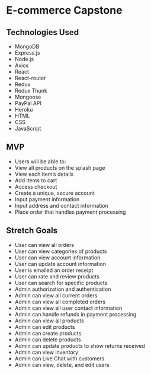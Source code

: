 # E-commerce Capstone

## Technologies Used

- MongoDB
- Express.js
- Node.js
- Axios
- React
- React-router
- Redux
- Redux Thunk
- Mongoose
- PayPal API
- Heroku
- HTML
- CSS
- JavaScript

## MVP

- Users will be able to:
- View all products on the splash page
- View each item’s details
- Add items to cart
- Access checkout
- Create a unique, secure account
- Input payment information
- Input address and contact information
- Place order that handles payment processing

## Stretch Goals

- User can view all orders
- User can view categories of products
- User can view account information
- User can update account information
- User is emailed an order receipt
- User can rate and review products
- User can search for specific products
- Admin authorization and authentication
- Admin can view all current orders
- Admin can view all completed orders
- Admin can view all user contact information
- Admin can handle refunds in payment processing
- Admin can view all products
- Admin can edit products
- Admin can create products
- Admin can delete products
- Admin can update products to show returns received
- Admin can view inventory
- Admin can Live Chat with customers
- Admin can view, delete, and edit users

